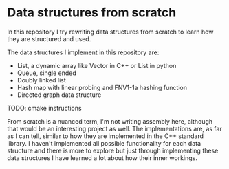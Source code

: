 # Data structures from scratch

In this repository I try rewriting data structures from scratch to learn how they are structured and used.

The data structures I implement in this repository are:
* List, a dynamic array like Vector in C++ or List in python
* Queue, single ended
* Doubly linked list
* Hash map with linear probing and FNV1-1a hashing function
* Directed graph data structure

TODO: cmake instructions

From scratch is a nuanced term, I'm not writing assembly here, although that would be an interesting project as well. The implementations are, as far as I can tell, similar to how they are implemented in the C++ standard library. I haven't implemented all possible functionality for each data structure and there is more to explore but just through implementing these data structures I have learned a lot about how their inner workings.